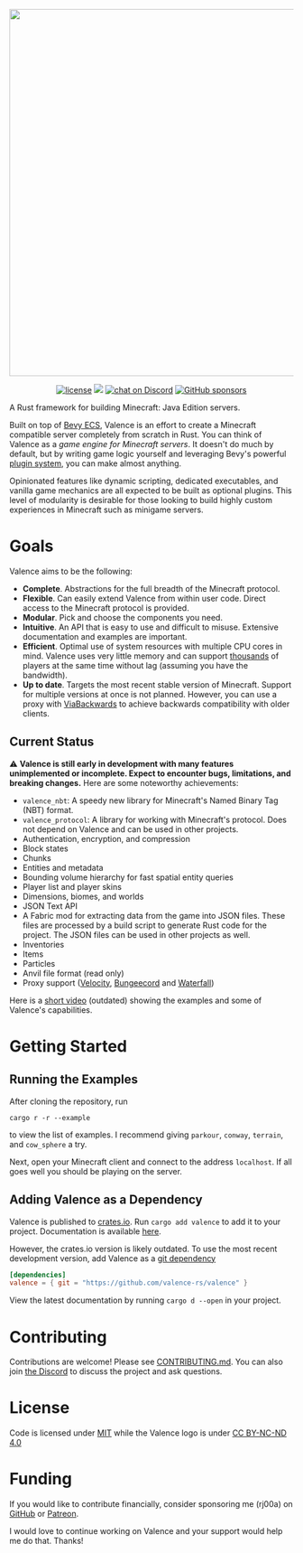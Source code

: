 <p align="center">
    <img src="assets/logo-full.svg" width="650" align="center">
</p>

<p align="center">
    <a href="https://github.com/valence-rs/valence/blob/main/LICENSE.txt">
        <img src="https://img.shields.io/github/license/valence-rs/valence"
            alt="license"></a>
    <a href="https://crates.io/crates/valence">
      <img src="https://img.shields.io/crates/d/valence?label=crates.io"></a>
    <a href="https://discord.gg/8Fqqy9XrYb">
        <img src="https://img.shields.io/discord/998132822239870997?logo=discord"
            alt="chat on Discord"></a>
    <a href="https://github.com/sponsors/rj00a">
        <img src="https://img.shields.io/github/sponsors/rj00a"
            alt="GitHub sponsors"></a>
</p>

A Rust framework for building Minecraft: Java Edition servers.

Built on top of [Bevy ECS](https://bevyengine.org/learn/book/getting-started/ecs/), Valence is an effort to create a
Minecraft compatible server completely from scratch in Rust. You can think of Valence as a _game engine for
Minecraft servers_. It doesn't do much by default, but by writing game logic yourself and leveraging Bevy's
powerful [plugin system](https://bevyengine.org/learn/book/getting-started/plugins/), you can make almost anything.

Opinionated features like dynamic scripting, dedicated executables, and vanilla game mechanics are all expected to be
built as optional plugins. This level of modularity is desirable for those looking to build highly custom experiences
in Minecraft such as minigame servers.

# Goals

Valence aims to be the following:

* **Complete**. Abstractions for the full breadth of the Minecraft protocol.
* **Flexible**. Can easily extend Valence from within user code. Direct access to the Minecraft protocol is provided.
* **Modular**. Pick and choose the components you need.
* **Intuitive**. An API that is easy to use and difficult to misuse. Extensive documentation and examples are important.
* **Efficient**. Optimal use of system resources with multiple CPU cores in mind. Valence uses very little memory and
  can
  support [thousands](https://cdn.discordapp.com/attachments/998132822864834613/1051100042519380028/2022-12-10_03.30.09.png)
  of players at the same time without lag (assuming you have the bandwidth).
* **Up to date**. Targets the most recent stable version of Minecraft. Support for multiple versions at once is not
  planned. However, you can use a proxy with [ViaBackwards](https://www.spigotmc.org/resources/viabackwards.27448/) to
  achieve backwards compatibility with older clients.

## Current Status

⚠️ **Valence is still early in development with many features unimplemented or incomplete. Expect to encounter bugs, limitations, and breaking changes.** Here are some noteworthy achievements:

- `valence_nbt`: A speedy new library for Minecraft's Named Binary Tag (NBT) format.
- `valence_protocol`: A library for working with Minecraft's protocol. Does not depend on Valence and can be used in
  other projects.
- Authentication, encryption, and compression
- Block states
- Chunks
- Entities and metadata
- Bounding volume hierarchy for fast spatial entity queries
- Player list and player skins
- Dimensions, biomes, and worlds
- JSON Text API
- A Fabric mod for extracting data from the game into JSON files. These files are processed by a build script to
  generate Rust code for the project. The JSON files can be used in other projects as well.
- Inventories
- Items
- Particles
- Anvil file format (read only)
- Proxy support ([Velocity](https://velocitypowered.com/), [Bungeecord](https://www.spigotmc.org/wiki/bungeecord/)
  and [Waterfall](https://docs.papermc.io/waterfall))

Here is a [short video](https://www.youtube.com/watch?v=6P072lKE01s) (outdated) showing the examples and some of
Valence's capabilities.

# Getting Started

## Running the Examples

After cloning the repository, run

```shell
cargo r -r --example
```

to view the list of examples. I recommend giving `parkour`, `conway`, `terrain`, and `cow_sphere` a try.

Next, open your Minecraft client and connect to the address `localhost`.
If all goes well you should be playing on the server.

## Adding Valence as a Dependency

Valence is published to [crates.io](https://crates.io/crates/valence). Run `cargo add valence` to add it to your
project. Documentation is available [here](https://docs.rs/valence/latest/valence/).

However, the crates.io version is likely outdated. To use the most recent development version, add Valence as a
[git dependency](https://doc.rust-lang.org/cargo/reference/specifying-dependencies.html#specifying-dependencies-from-git-repositories)

```toml
[dependencies]
valence = { git = "https://github.com/valence-rs/valence" }
```

View the latest documentation by running `cargo d --open` in your project.

# Contributing

Contributions are welcome! Please
see [CONTRIBUTING.md](https://github.com/valence-rs/valence/blob/main/CONTRIBUTING.md). You can also
join [the Discord](https://discord.gg/8Fqqy9XrYb) to discuss the project and ask questions.

# License

Code is licensed under [MIT](https://opensource.org/licenses/MIT) while the Valence logo is
under [CC BY-NC-ND 4.0](https://creativecommons.org/licenses/by-nc-nd/4.0/)

# Funding

If you would like to contribute financially, consider sponsoring me (rj00a)
on [GitHub](https://github.com/sponsors/rj00a)
or [Patreon](https://www.patreon.com/rj00a).

I would love to continue working on Valence and your support would help me do that. Thanks!
